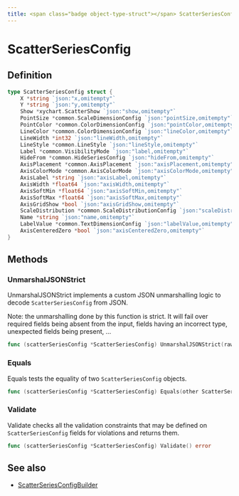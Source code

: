 ```yaml
---
title: <span class="badge object-type-struct"></span> ScatterSeriesConfig
---
```

# <span class="badge object-type-struct"></span> ScatterSeriesConfig

## Definition

```go
type ScatterSeriesConfig struct {
    X *string `json:"x,omitempty"`
    Y *string `json:"y,omitempty"`
    Show *xychart.ScatterShow `json:"show,omitempty"`
    PointSize *common.ScaleDimensionConfig `json:"pointSize,omitempty"`
    PointColor *common.ColorDimensionConfig `json:"pointColor,omitempty"`
    LineColor *common.ColorDimensionConfig `json:"lineColor,omitempty"`
    LineWidth *int32 `json:"lineWidth,omitempty"`
    LineStyle *common.LineStyle `json:"lineStyle,omitempty"`
    Label *common.VisibilityMode `json:"label,omitempty"`
    HideFrom *common.HideSeriesConfig `json:"hideFrom,omitempty"`
    AxisPlacement *common.AxisPlacement `json:"axisPlacement,omitempty"`
    AxisColorMode *common.AxisColorMode `json:"axisColorMode,omitempty"`
    AxisLabel *string `json:"axisLabel,omitempty"`
    AxisWidth *float64 `json:"axisWidth,omitempty"`
    AxisSoftMin *float64 `json:"axisSoftMin,omitempty"`
    AxisSoftMax *float64 `json:"axisSoftMax,omitempty"`
    AxisGridShow *bool `json:"axisGridShow,omitempty"`
    ScaleDistribution *common.ScaleDistributionConfig `json:"scaleDistribution,omitempty"`
    Name *string `json:"name,omitempty"`
    LabelValue *common.TextDimensionConfig `json:"labelValue,omitempty"`
    AxisCenteredZero *bool `json:"axisCenteredZero,omitempty"`
}
```
## Methods

### <span class="badge object-method"></span> UnmarshalJSONStrict

UnmarshalJSONStrict implements a custom JSON unmarshalling logic to decode `ScatterSeriesConfig` from JSON.

Note: the unmarshalling done by this function is strict. It will fail over required fields being absent from the input, fields having an incorrect type, unexpected fields being present, …

```go
func (scatterSeriesConfig *ScatterSeriesConfig) UnmarshalJSONStrict(raw []byte) error
```

### <span class="badge object-method"></span> Equals

Equals tests the equality of two `ScatterSeriesConfig` objects.

```go
func (scatterSeriesConfig *ScatterSeriesConfig) Equals(other ScatterSeriesConfig) bool
```

### <span class="badge object-method"></span> Validate

Validate checks all the validation constraints that may be defined on `ScatterSeriesConfig` fields for violations and returns them.

```go
func (scatterSeriesConfig *ScatterSeriesConfig) Validate() error
```

## See also

 * <span class="badge builder"></span> [ScatterSeriesConfigBuilder](./builder-ScatterSeriesConfigBuilder.md)
